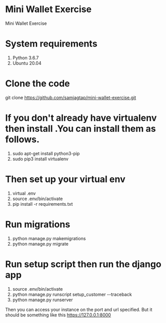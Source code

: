 # Mini Wallet Exercise
Mini Wallet Exercise

# System requirements
1. Python 3.6.7
2. Ubuntu 20.04

# Clone the code
git clone https://github.com/samjagtap/mini-wallet-exercise.git

# If you don't already have virtualenv then install .You can install them as follows.
1. sudo apt-get install python3-pip
2. sudo pip3 install virtualenv

# Then set up your virtual env
1. virtual .env
2. source .env/bin/activate
3. pip install -r requirements.txt

# Run migrations
1. python manage.py makemigrations
2. python manage.py migrate

# Run setup script then run the django app

1. source .env/bin/activate 
2. python manage.py runscript setup_customer --traceback
3. python manage.py runserver

Then you can access your instance on the port and url specified. But it should be something like this https://127.0.0.1:8000
